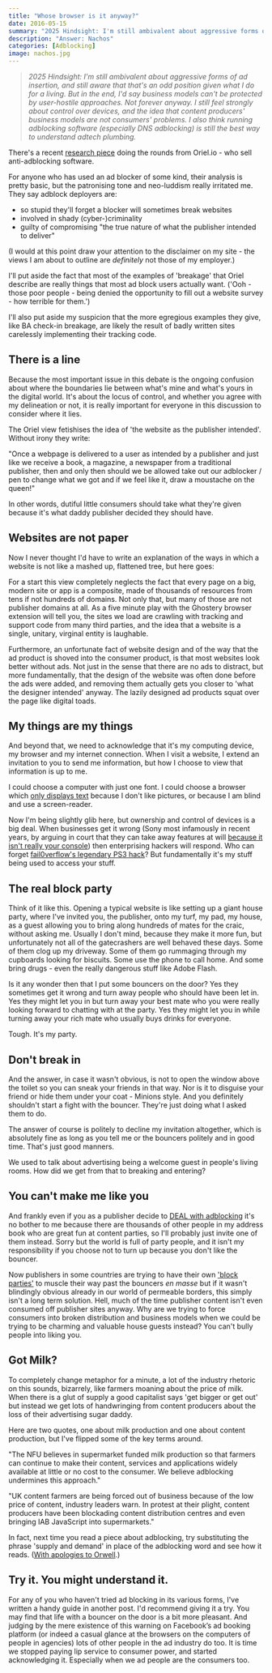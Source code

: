 ```yaml
---
title: "Whose browser is it anyway?"
date: 2016-05-15
summary: "2025 Hindsight: I'm still ambivalent about aggressive forms of ad insertion, and still aware that that's an odd position given what I do for a living. But in the end, I'd say business models can't be protected by user-hostile approaches. Not forever anyway. I still feel strongly about control over devices, and the idea that content producers' business models are not consumers' problems. I also think running adblocking software (especially DNS adblocking) is still the best way to understand adtech plumbing."
description: "Answer: Nachos"
categories: [Adblocking]
image: nachos.jpg
--- 
```


> _2025 Hindsight: I'm still ambivalent about aggressive forms of ad insertion, and still aware that that's an odd position given what I do for a living. But in the end, I'd say business models can't be protected by user-hostile approaches. Not forever anyway. I still feel strongly about control over devices, and the idea that content producers' business models are not consumers' problems. I also think running adblocking software (especially DNS adblocking) is still the best way to understand adtech plumbing._

There's a recent [research piece](https://oriel.io/blog/adblocking-blocking-more-than-ads/) doing the rounds from Oriel.io - who sell anti-adblocking software. 

For anyone who has used an ad blocker of some kind, their analysis is pretty basic, but the patronising tone and neo-luddism really irritated me. They say adblock deployers are:

* so stupid they'll forget a blocker will sometimes break websites
* involved in shady (cyber-)criminality
* guilty of compromising "the true nature of what the publisher intended to deliver"

(I would at this point draw your attention to the disclaimer on  my site - the views I am about to outline are *definitely* not those of my employer.)

I'll put aside the fact that most of the examples of 'breakage' that Oriel describe are really things that most ad block users actually want. ('Ooh - those poor people - being denied the opportunity to fill out a website survey - how terrible for them.')

I'll also put aside my suspicion that the more egregious examples they give, like BA check-in breakage, are likely the result of badly written sites carelessly implementing their tracking code. 

## There is a line
Because the most important issue in this debate is the ongoing confusion about where the boundaries lie between what's mine and what's yours in the digital world. It's about the locus of control, and whether you agree with my delineation or not, it is really important for everyone in this discussion to consider where it lies. 

The Oriel view fetishises the idea of 'the website as the publisher intended'. Without irony they write:

"Once a webpage is delivered to a user as intended by a publisher and just like we receive a book, a magazine, a newspaper from a traditional publisher, then and only then should we be allowed take out our adblocker / pen to change what we got and if we feel like it, draw a moustache on the queen!"

In other words, dutiful little consumers should take what they're given because it's what daddy publisher decided they should have. 

## Websites are not paper
Now I never thought I'd have to write an explanation of the ways in which a website is not like a mashed up, flattened tree, but here goes:

For a start this view completely neglects the fact that every page on a big, modern site or app is a composite, made of thousands of resources from tens if not hundreds of domains. Not only that, but many of those are not publisher domains at all. As a five minute play with the Ghostery browser extension will tell you, the sites we load are crawling with tracking and support code from many third parties, and the idea that a website is a single, unitary, virginal entity is laughable. 

Furthermore, an unfortunate fact of website design and of the way that the ad product is shoved into the consumer product, is that most websites look better without ads. Not just in the sense that there are no ads to distract, but more fundamentally, that the design of the website was often done before the ads were added, and removing them actually gets you closer to 'what the designer intended' anyway. The lazily designed ad products squat over the page like digital toads. 

## My things are my things
And beyond that, we need to acknowledge that it's my computing device, my browser and my internet connection. When I visit a website, I extend an invitation to you to send me information, but how I choose to view that information is up to me. 

I could choose a computer with just one font. I could choose a browser which [only displays text](www.webbie.org.uk/webbrowser/) because I don't like pictures, or because I am blind and use a screen-reader. 

Now I'm being slightly glib here, but ownership and control of devices is a big deal. When businesses get it wrong (Sony most infamously in recent years, by arguing in court that they can take away features at will [because it isn't really your console](https://www.eff.org/deeplinks/2011/01/sony-v-hotz-sony-sends-dangerous-message)) then enterprising hackers will respond. Who can forget [fail0verflow's legendary PS3 hack](https://m.youtube.com/watch?v=PR9tFXz4Quc)? But fundamentally it's my stuff being used to access your stuff. 

## The real block party
Think of it like this. Opening a typical website is like setting up a giant house party, where I've invited you, the publisher, onto my turf, my pad, my house, as a guest allowing you to bring along hundreds of mates for the craic, without asking me. Usually I don't mind, because they make it more fun, but unfortunately not all of the gatecrashers are well behaved these days. Some of them clog up my driveway. Some of them go rummaging through my cupboards looking for biscuits. Some use the phone to call home. And some bring drugs - even the really dangerous stuff like Adobe Flash. 

Is it any wonder then that I put some bouncers on the door? Yes they sometimes get it wrong and turn away people who should have been let in. Yes they might let you in but turn away your best mate who you were really looking forward to chatting with at the party. Yes they might let you in while turning away your rich mate who usually buys drinks for everyone. 

Tough. It's my party. 

## Don't break in
And the answer, in case it wasn't obvious, is not to open the window above the toilet so you can sneak your friends in that way. Nor is it to disguise your friend or hide them under your coat - Minions style. And you definitely shouldn't start a fight with the bouncer. They're just doing what I asked them to do.

The answer of course is politely to decline my invitation altogether, which is absolutely fine as long as you tell me or the bouncers politely and in good time. That's just good manners. 

We used to talk about advertising being a welcome guest in people's living rooms. How did we get from that to breaking and entering? 

## You can't make me like you
And frankly even if you as a publisher decide to [DEAL with adblocking](http://www.iabeurope.eu/blog/a-deal-to-for-publishers-to-engage-users-on-ad-blocking/) it's no bother to me because there are thousands of other people in my address book who are great fun at content parties, so I'll probably just invite one of them instead. Sorry but the world is full of party people, and it isn't my responsibility if you choose not to turn up because you don't like the bouncer. 

Now publishers in some countries are trying to have their own ['block parties'](http://www.theregister.co.uk/2016/03/15/sweden_everybody_block_the_ad_blockers/) to muscle their way past the bouncers *en masse* but if it wasn't blindingly obvious already in our world of permeable borders, this simply isn't a long term solution. Hell, much of the time publisher content isn't even consumed off publisher sites anyway. Why are we trying to force consumers into broken distribution and business models when we could be trying to be charming and valuable house guests instead? You can't bully people into liking you. 

## Got Milk?
To completely change metaphor for a minute, a lot of the industry rhetoric on this sounds, bizarrely, like farmers moaning about the price of milk. When there is a glut of supply a good capitalist says 'get bigger or get out' but instead we get lots of handwringing from content producers about the loss of their advertising sugar daddy. 

Here are two quotes, one about milk production and one about content production, but I've flipped some of the key terms around. 

"The NFU believes in supermarket funded milk production so that farmers can continue to make their content, services and applications widely available at little or no cost to the consumer. We believe adblocking undermines this approach."

"UK content farmers are being forced out of business because of the low price of content, industry leaders warn. In protest at their plight, content producers have been blockading content distribution centres and even bringing IAB JavaScript into supermarkets."

In fact, next time you read a piece about adblocking, try substituting the phrase 'supply and demand' in place of the adblocking word and see how it reads. ([With apologies to Orwell](http://www.telelib.com/authors/O/OrwellGeorge/prose/KeepAspidistraFlying/index.html).)

## Try it. You might understand it.
For any of you who haven't tried ad blocking in its various forms, I've written a handy guide in another post. I'd recommend giving it a try. You may find that life with a bouncer on the door is a bit more pleasant. And judging by the mere existence of this warning on Facebook’s ad booking platform (or indeed a casual glance at the browsers on the computers of people in agencies) lots of other people in the ad industry do too. It is time we stopped paying lip service to consumer power, and started acknowledging it. Especially when we ad people are the consumers too. 